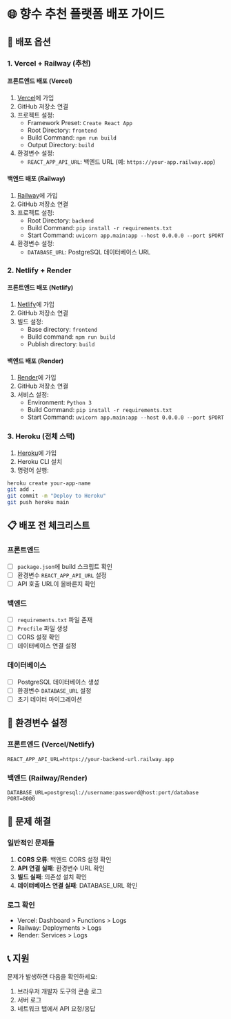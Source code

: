 # 🌐 향수 추천 플랫폼 배포 가이드

## 🚀 배포 옵션

### 1. **Vercel + Railway (추천)**

#### 프론트엔드 배포 (Vercel)
1. [Vercel](https://vercel.com)에 가입
2. GitHub 저장소 연결
3. 프로젝트 설정:
   - Framework Preset: `Create React App`
   - Root Directory: `frontend`
   - Build Command: `npm run build`
   - Output Directory: `build`
4. 환경변수 설정:
   - `REACT_APP_API_URL`: 백엔드 URL (예: `https://your-app.railway.app`)

#### 백엔드 배포 (Railway)
1. [Railway](https://railway.app)에 가입
2. GitHub 저장소 연결
3. 프로젝트 설정:
   - Root Directory: `backend`
   - Build Command: `pip install -r requirements.txt`
   - Start Command: `uvicorn app.main:app --host 0.0.0.0 --port $PORT`
4. 환경변수 설정:
   - `DATABASE_URL`: PostgreSQL 데이터베이스 URL

### 2. **Netlify + Render**

#### 프론트엔드 배포 (Netlify)
1. [Netlify](https://netlify.com)에 가입
2. GitHub 저장소 연결
3. 빌드 설정:
   - Base directory: `frontend`
   - Build command: `npm run build`
   - Publish directory: `build`

#### 백엔드 배포 (Render)
1. [Render](https://render.com)에 가입
2. GitHub 저장소 연결
3. 서비스 설정:
   - Environment: `Python 3`
   - Build Command: `pip install -r requirements.txt`
   - Start Command: `uvicorn app.main:app --host 0.0.0.0 --port $PORT`

### 3. **Heroku (전체 스택)**

1. [Heroku](https://heroku.com)에 가입
2. Heroku CLI 설치
3. 명령어 실행:
```bash
heroku create your-app-name
git add .
git commit -m "Deploy to Heroku"
git push heroku main
```

## 📋 배포 전 체크리스트

### 프론트엔드
- [ ] `package.json`에 build 스크립트 확인
- [ ] 환경변수 `REACT_APP_API_URL` 설정
- [ ] API 호출 URL이 올바른지 확인

### 백엔드
- [ ] `requirements.txt` 파일 존재
- [ ] `Procfile` 파일 생성
- [ ] CORS 설정 확인
- [ ] 데이터베이스 연결 설정

### 데이터베이스
- [ ] PostgreSQL 데이터베이스 생성
- [ ] 환경변수 `DATABASE_URL` 설정
- [ ] 초기 데이터 마이그레이션

## 🔧 환경변수 설정

### 프론트엔드 (Vercel/Netlify)
```
REACT_APP_API_URL=https://your-backend-url.railway.app
```

### 백엔드 (Railway/Render)
```
DATABASE_URL=postgresql://username:password@host:port/database
PORT=8000
```

## 🐛 문제 해결

### 일반적인 문제들
1. **CORS 오류**: 백엔드 CORS 설정 확인
2. **API 연결 실패**: 환경변수 URL 확인
3. **빌드 실패**: 의존성 설치 확인
4. **데이터베이스 연결 실패**: DATABASE_URL 확인

### 로그 확인
- Vercel: Dashboard > Functions > Logs
- Railway: Deployments > Logs
- Render: Services > Logs

## 📞 지원

문제가 발생하면 다음을 확인하세요:
1. 브라우저 개발자 도구의 콘솔 로그
2. 서버 로그
3. 네트워크 탭에서 API 요청/응답 